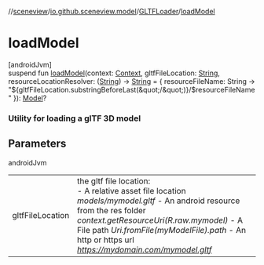 //[sceneview](../../../index.md)/[io.github.sceneview.model](../index.md)/[GLTFLoader](index.md)/[loadModel](load-model.md)

# loadModel

[androidJvm]\
suspend fun [loadModel](load-model.md)(context: [Context](https://developer.android.com/reference/kotlin/android/content/Context.html), gltfFileLocation: [String](https://kotlinlang.org/api/latest/jvm/stdlib/kotlin/-string/index.html), resourceLocationResolver: ([String](https://kotlinlang.org/api/latest/jvm/stdlib/kotlin/-string/index.html)) -&gt; [String](https://kotlinlang.org/api/latest/jvm/stdlib/kotlin/-string/index.html) = { resourceFileName: String -&gt;
            &quot;${gltfFileLocation.substringBeforeLast(&quot;/&quot;)}/$resourceFileName&quot;
        }): [Model](../index.md#1227607086%2FClasslikes%2F-1571379623)?

###  Utility for loading a glTF 3D model

## Parameters

androidJvm

| | |
|---|---|
| gltfFileLocation | the gltf file location:<br>-     A relative asset file location *models/mymodel.gltf* -     An android resource from the res folder *context.getResourceUri(R.raw.mymodel)* -     A File path *Uri.fromFile(myModelFile).path* -     An http or https url *https://mydomain.com/mymodel.gltf* |
